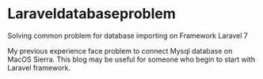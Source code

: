 # Laraveldatabaseproblem
Solving common problem for database importing on Framework Laravel 7

My previous experience face problem to connect Mysql database on MacOS Sierra.
This blog may be useful for someone who begin to start with Laravel framework.
